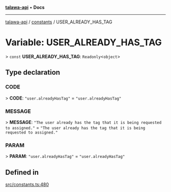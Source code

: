 [**talawa-api**](../../README.md) • **Docs**

***

[talawa-api](../../modules.md) / [constants](../README.md) / USER\_ALREADY\_HAS\_TAG

# Variable: USER\_ALREADY\_HAS\_TAG

\> `const` **USER\_ALREADY\_HAS\_TAG**: `Readonly`\<`object`\>

## Type declaration

### CODE

\> **CODE**: `"user.alreadyHasTag"` = `"user.alreadyHasTag"`

### MESSAGE

\> **MESSAGE**: `"The user already has the tag that it is being requested to assigned."` = `"The user already has the tag that it is being requested to assigned."`

### PARAM

\> **PARAM**: `"user.alreadyHasTag"` = `"user.alreadyHasTag"`

## Defined in

[src/constants.ts:480](https://github.com/PalisadoesFoundation/talawa-api/blob/f1c816bca43cc03a8c1bd303394e2550a50db017/src/constants.ts#L480)
